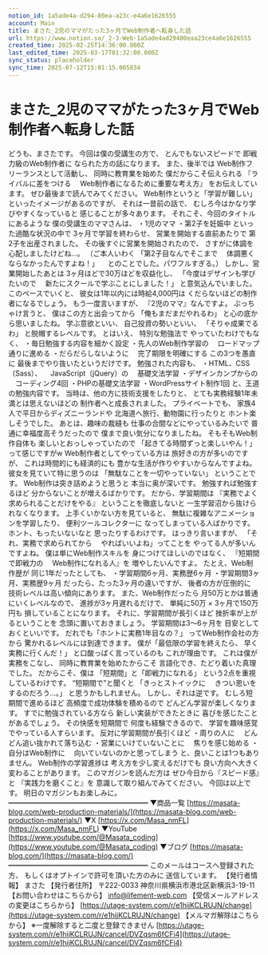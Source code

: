 ```yaml
---
notion_id: 1a5ade4a-d294-80ea-a23c-e4a6e1626555
account: Main
title: まさた_2児のママがたった3ヶ月でWeb制作者へ転身した話
url: https://www.notion.so/_2-3-Web-1a5ade4ad29480eaa23ce4a6e1626555
created_time: 2025-02-25T14:36:00.000Z
last_edited_time: 2025-03-17T01:32:00.000Z
sync_status: placeholder
sync_time: 2025-07-12T15:01:15.005834
---
```

# まさた_2児のママがたった3ヶ月でWeb制作者へ転身した話

どうも、まさたです。
今回は僕の受講生の方で、
とんでもないスピードで
即戦力級のWeb制作者に
なられた方の話になります。
また、後半では
Web制作フリーランスとして活動し、
同時に教育業を始めた
僕だからこそ伝えられる
『ライバルに差をつける
　Web制作者になるために重要な考え方』
をお伝えしています。
ぜひ最後まで読んでみてください。
Web制作というと「学習が難しい」
といったイメージがあるのですが、
それは一昔前の話で、
むしろ今はかなり学びやすくなっていると
感じることが多々あります。
それこそ、今回のタイトルにあるような
僕の受講生のママさんは、
・1児のママ
・第2子を妊娠中
といった過酷な状況の中で
3ヶ月で学習を終わらせ、
営業を開始する直前あたりで
第2子を出産されました。
その後すぐに営業を開始されたので、
さすがに体調を心配しましたけどね…。
（ご本人いわく
「第2子目なんでそこまで
　体調悪くならなかったんですよね！」
　とのことでした。パワフルすぎる。）
しかし、営業開始したあとは
3ヶ月ほどで30万ほどを収益化し、
「今度はデザインも学びたいので
　新たにスクールで学ぶことにしました！」
と意気込んでいました。
このペースでいくと、
彼女は1年以内には時給4,000円は
くだらないほどの制作者になるでしょう。
もう一度言いますが、
『2児のママ』なんですよ。
ぶっちゃけ言うと、
僕はこの方と出会ってから
「俺もまだまだやれるわ」
と心の底から思いましたね。
学ぶ意欲といい、
自己投資の勢いといい、
「そりゃ成果でるわ」
と脱帽するレベルです。
とはいえ、
特別な勉強法で
やっていたわけでもなく、
・毎日勉強する内容を細かく設定
・先人のWeb制作学習の
　ロードマップ通りに進める
・だらだらしないように
　完了期限を明確にする
この3つを愚直に
最後までやり抜いたというだけです。
勉強された内容も、
・HTML、CSS（Sass）、
　JavaScript（jQuery）の
　基礎文法学習
・デザインカンプからの
　コーディング4回
・PHPの基礎文法学習
・WordPressサイト制作1回
と、王道の勉強内容です。
当時は、他の方に技術支援をしたりと、
とても実務経験1年未満とは思えないほどの
制作者へと成長されました。
プライベートでも、
家族4人で平日からディズニーランドや
北海道へ旅行、動物園に行ったりと
ホント楽しそうでした。
あとは、趣味の裁縫も
仕事の合間などにやっているみたいで
普通に幸福度高そうだったので
僕まで良い気分になりましたね。
そもそもWeb制作自体も
楽しいとおっしゃっていたので
「起きてる時間ずっと楽しいやん！」
って感じですがw
Web制作者としてやっている方は
旅好きの方が多いのですが、
これは時間的にも経済的にも
豊かな生活が作りやすいからなんですよね。
彼女を見ていて特に思うのは
「無駄なことを一切やっていない」
ということです。
Web制作は突き詰めようと思うと
本当に奥が深いです。
勉強すれば勉強するほど
分からないことが増えるばかりです。
だから、学習期間は
『実務でよく求められることだけをやる』
ということを徹底しないと
一生学習沼から抜けられなくなります。
上手くいかない方を見ていると、
無駄に複雑なアニメーションを学習したり、
便利ツールコレクターに
なってしまっている人ばかりです。
ホント、もったいないなと
思ったりするわけです。
はっきり言いますが、
「それ、実務で求められてから
　やればいいよね」ってことを
やってる人が多いんですよね。
僕は単にWeb制作スキルを
身につけてほしいのではなく、
『短期間で即戦力の
　Web制作になれる人』を
増やしたいんですよ。
たとえ、Web制作歴が
同じ1年だったとしても、
・学習期間6ヶ月、実務歴6ヶ月
・学習期間3ヶ月、実務歴9ヶ月
だったら、たった3ヶ月の違いですが、
後者の方が圧倒的に
技術レベルは高い傾向にあります。
また、Web制作だったら
月50万とかは普通にいくレベルなので、
進捗が3ヶ月遅れるだけで、
単純に50万 × 3ヶ月で150万円も
損していることになります。
それに、学習期間が長引くほど
挫折率が上がるということを
念頭に置いておきましょう。
学習期間は3〜6ヶ月を
目安としておくといいです。
だれでも「ホントに実務1年目なの？」
ってWeb制作会社の方から
驚かれるレベルには到達できます。
僕が「最低限の学習を終えたら、
早く実務に行くんだ！」
と口酸っぱく言っているのも
これが理由です。
これは僕が実務をこなし、
同時に教育業を始めたからこそ
言語化でき、たどり着いた真理でした。
だからこそ、僕は
「短期間」と「即戦力になれる」
という2点を重視しているわけです。
“短期間で”と聞くと
「きっとストイックに
　きつい思いをするのだろう…。」
と思うかもしれません。
しかし、それは逆です。
むしろ短期間で進めるほど
高頻度で成功体験を積めるので
どんどん学習が楽しくなります。
すでに勉強されている方なら
新しい実装ができたときに
喜びを感じたことがあるでしょう。
その快感を短期間で
何度も経験できるので、
学習を趣味感覚でやっている人すらいます。
反対に学習期間が長引くほど
・周りの人に
　どんどん追い抜かれて落ち込む
・営業にいけていないことに
　焦りを感じ始める
・自分はWeb制作に
　向いていないのかと思ってしまう
と、良いことは1つもありません。
Web制作の学習進捗は
考え方を少し変えるだけでも
良い方向へ大きく変わることがあります。
このマガジンを読んだ方は
ぜひ今日から『スピード感』と
『実践力を磨くこと』を
意識して取り組んでみてください。
今回は以上です。
明日のマガジンもお楽しみに。
━━━━━━━━━━━━━━━━━━━━
▼商品一覧
[https://masata-blog.com/web-production-materials/](https://masata-blog.com/web-production-materials/)
▼X
[https://x.com/Masa_nmFL](https://x.com/Masa_nmFL)
▼YouTube
[https://www.youtube.com/@Masata_coding](https://www.youtube.com/@Masata_coding)
▼ブログ
[https://masata-blog.com/](https://masata-blog.com/)
━━━━━━━━━━━━━━━━━━━━
このメールはコースへ登録された方、
もしくはオプトインで許可を頂いた方のみに
送信しています。
【発行者情報】
まさた
【発行者住所】
〒222-0033
神奈川県横浜市港北区新横浜3-19-11
【お問い合わせはこちらから】
[info@lifement-web.com](mailto:info@lifement-web.com)
【受信メールアドレスの変更はこちらから】
[https://utage-system.com/r/e1hijKCLRUJN/change](https://utage-system.com/r/e1hijKCLRUJN/change)
【メルマガ解除はこちらから】
※一度解除すると二度と登録できません
[https://utage-system.com/r/e1hijKCLRUJN/cancel/DVZqsm6fCFi4](https://utage-system.com/r/e1hijKCLRUJN/cancel/DVZqsm6fCFi4)